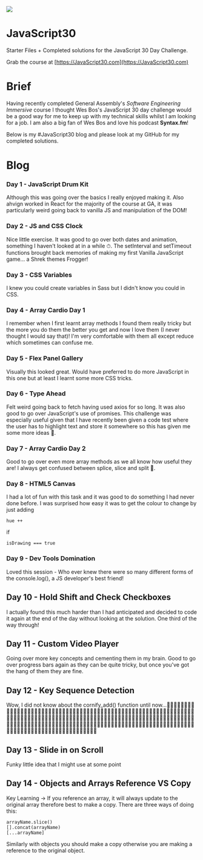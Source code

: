 ﻿![](https://javascript30.com/images/JS3-social-share.png)

# JavaScript30

Starter Files + Completed solutions for the JavaScript 30 Day Challenge.

Grab the course at [https://JavaScript30.com](https://JavaScript30.com)

# Brief

Having recently completed General Assembly's *Software Engineering Immersive* course I thought Wes Bos's JavaScript 30 day challenge would be a good way for me to keep up with my technical skills whilst I am looking for a job. I am also a big fan of Wes Bos and love his podcast **Syntax.fm**!


Below is my #JavaScript30 blog and please look at my GitHub for my completed solutions.

# Blog 

### Day 1 - JavaScript Drum Kit
Although this was going over the basics I really enjoyed making it. Also ahvign worked in React for the majority of the course at GA, it was particularly weird going back to vanilla JS and manipulation of the DOM!

### Day 2 - JS and CSS Clock
Nice little exercise. It was good to go over both dates and animation, something I haven't looked at in a while ⏱. The setInterval and setTimeout functions brought back memories of making my first Vanilla JavaScript game... a Shrek themes Frogger!

### Day 3 - CSS Variables
I knew you could create variables in Sass but I didn't know you could in CSS.

### Day 4 - Array Cardio Day 1
I remember when I first learnt array methods I found them really tricky but the more you do them the better you get and now I love them (I never thought I would say that)! I'm very comfortable with them all except reduce which sometimes can confuse me.

### Day 5 - Flex Panel Gallery
Visually this looked great. Would have preferred to do more JavaScript in this one but at least I learnt some more CSS tricks. 

### Day 6 - Type Ahead
Felt weird going back to fetch having used axios for so long. It was also good to go over JavaScript's use of promises. This challenge was especially useful given that I have recently been given a code test where the user has to highlight text and store it somewhere so this has given me some more ideas 🤠.

### Day 7 - Array Cardio Day 2
Good to go over even more array methods as we all know how useful they are! I always get confused between splice, slice and split 🥴.

### Day 8 - HTML5 Canvas
I had a lot of fun with this task and it was good to do something I had never done before. I was surprised how easy it was to get the colour to change by just adding 
```
hue ++ 
```
if 
```
isDrawing === true
```

### Day 9 - Dev Tools Domination
Loved this session - Who ever knew there were so many different forms of the console.log(), a JS developer's best friend!

## Day 10 - Hold Shift and Check Checkboxes
I actually found this much harder than I had anticipated and decided to code it again at the end of the day without looking at the solution. One third of the way through!

## Day 11 - Custom Video Player
Going over more key concepts and cementing them in my brain. Good to go over progress bars again as they can be quite tricky, but once you've got the hang of them they are fine.

## Day 12 - Key Sequence Detection
Wow, I did not know about the cornify_add() function until now...🦄🦄🦄🦄🦄🦄🦄🦄🦄🦄🦄🦄🦄🦄🦄🦄🦄🦄🦄🦄🦄🦄🦄🦄🦄🦄🦄🦄🦄🦄🦄🦄🦄🦄🦄🦄🦄🦄🦄🦄🦄🦄🦄🦄🦄🦄🦄🦄🦄🦄🦄🦄🦄🦄🦄🦄🦄🦄🦄🦄🦄🦄🦄🦄🦄🦄🦄🦄🦄🦄🦄🦄🦄🦄🦄🦄🦄🦄🦄🦄🦄🦄🦄🦄🦄🦄🦄🦄🦄🦄🦄🦄🦄🦄🦄🦄🦄🦄🦄🦄🦄🦄🦄🦄🦄🦄🦄🦄🦄🦄🦄🦄🦄🦄🦄🦄🦄🦄🦄🦄🦄🦄🦄🦄🦄🦄🦄🦄🦄🦄🦄🦄🦄🦄🦄🦄🦄🦄🦄🦄🦄🦄🦄🦄🦄🦄🦄🦄🦄🦄🦄🦄🦄🦄🦄🦄🦄🦄🦄🦄🦄🦄🦄🦄🦄🦄🦄🦄🦄🦄🦄🦄🦄🦄🦄🦄🦄🦄🦄🦄🦄🦄🦄🦄🦄🦄🦄🦄🦄🦄🦄🦄🦄🦄🦄🦄

## Day 13 - Slide in on Scroll
Funky little idea that I might use at some point

## Day 14 - Objects and Arrays Reference VS Copy
Key Learning -> If you reference an array, it will always update to the original array therefore best to make a copy. There are three ways of doing this:
```
arrayName.slice()
[].concat(arrayName)
[...arrayName]
```
Similarly with objects you should make a copy otherwise you are making a reference to the original object.



